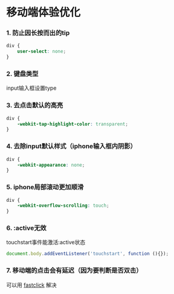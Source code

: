 # 移动端体验优化

### 1. 防止因长按而出的tip

```css
div {
    user-select: none;
}
```

### 2. 键盘类型

input输入框设置type

### 3. 去点击默认的高亮

```css
div {
    -webkit-tap-highlight-color: transparent;
}
```

### 4. 去除input默认样式（iphone输入框内阴影）

```css
div {
    -webkit-appearance: none;
}
```

### 5. iphone局部滚动更加顺滑

```css
div {
    -webkit-overflow-scrolling: touch;
}
```

### 6. :active无效

touchstart事件能激活:active状态 
```js
document.body.addEventListener('touchstart', function (){});
```

### 7. 移动端的点击会有延迟（因为要判断是否双击）

可以用 [fastclick](https://github.com/ftlabs/fastclick) 解决
